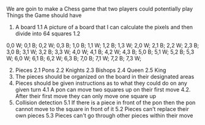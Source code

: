 We are goin to make a Chess game that two players could potentially play
Things the Game should have
1. A board
1.1 A picture of a board that I can calculate the pixels and then divide into 64 squares
1.2 

0,0 W; 0,1 B; 0,2 W; 0,3 B;
1,0 B; 1,1 W; 1,2 B; 1,3 W; 
2,0 W; 2,1 B; 2,2 W; 2,3 B;
3,0 B; 3,1 W; 3,2 B; 3,3 W; 
4,0 W; 4,1 B; 4,2 W; 4,3 B;
5,0 B; 5,1 W; 5,2 B; 5,3 W; 
6,0 W; 6,1 B; 6,2 W; 6,3 B;
7,0 B; 7,1 W; 7,2 B; 7,3 W; 


2. Pieces
2.1 Pons
2.2 Knights
2.3 Bishops
2.4 Queen
2.5 King
3. The pieces should be organized on the board in their designated areas
4. Pieces should be given instructions as to what they could do on any given turn
4.1 A pon can move two squares up on their first move
4.2. After their first move they can only move one square up
5. Collision detection
5.1 If there is a piece in front of the pon then the pon cannot move to the square in front of it
5.2 Pieces can't replace their own pieces
5.3 Pieces can't go through other pieces within their move

